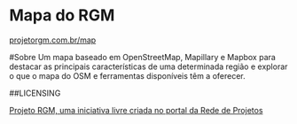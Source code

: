 Mapa do RGM
========

[projetorgm.com.br/map](http://projetorgm.com.br/map)

#Sobre
Um mapa baseado em OpenStreetMap, Mapillary e Mapbox para destacar as principais características de uma determinada região e explorar o que o mapa do OSM e ferramentas disponíveis têm a oferecer.

##LICENSING

[Projeto RGM, uma iniciativa livre criada no portal da Rede de Projetos](http://rede.acessasp.sp.gov.br/projeto/rgm)
